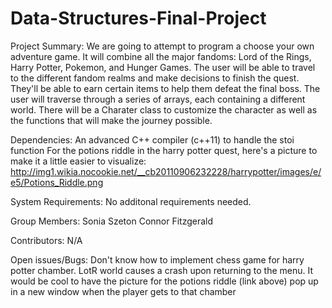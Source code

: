 # Data-Structures-Final-Project

Project Summary:
We are going to attempt to program a choose your own adventure game. It will combine all the major fandoms: Lord of the Rings, Harry Potter, Pokemon, and Hunger Games. The user will be able to travel to the different fandom realms and make decisions to finish the quest. They'll be able to earn certain items to help them defeat the final boss. The user will traverse through a series of arrays, each containing a different world.  There will be a Charater class to customize the character as well as the functions that will make the journey possible. 

Dependencies:
An advanced C++ compiler (c++11) to handle the stoi function
For the potions riddle in the harry potter quest, here's a picture to make it a little easier to visualize:
http://img1.wikia.nocookie.net/__cb20110906232228/harrypotter/images/e/e5/Potions_Riddle.png

System Requirements: 
No additonal requirements needed.

Group Members:
Sonia Szeton
Connor Fitzgerald

Contributors:
N/A

Open issues/Bugs:
Don't know how to implement chess game for harry potter chamber. 
LotR world causes a crash upon returning to the menu.
It would be cool to have the picture for the potions riddle (link above) pop up in a new window when the player gets to that chamber


